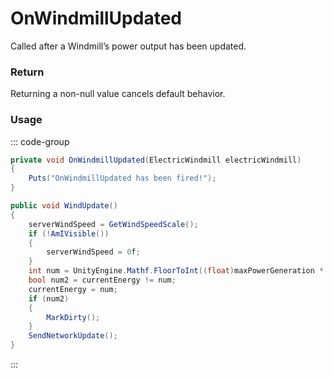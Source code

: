 # OnWindmillUpdated
<Badge type="info" text="Entity"/><Badge type="danger" text="Carbon Compatible"/><Badge type="warning" text="Oxide Compatible"/>
Called after a Windmill’s power output has been updated.

### Return
Returning a non-null value cancels default behavior.

### Usage
::: code-group
```csharp [Example]
private void OnWindmillUpdated(ElectricWindmill electricWindmill)
{
	Puts("OnWindmillUpdated has been fired!");
}
```
```csharp [Source — Assembly-CSharp @ ElectricWindmill]
public void WindUpdate()
{
	serverWindSpeed = GetWindSpeedScale();
	if (!AmIVisible())
	{
		serverWindSpeed = 0f;
	}
	int num = UnityEngine.Mathf.FloorToInt((float)maxPowerGeneration * serverWindSpeed);
	bool num2 = currentEnergy != num;
	currentEnergy = num;
	if (num2)
	{
		MarkDirty();
	}
	SendNetworkUpdate();
}

```
:::
